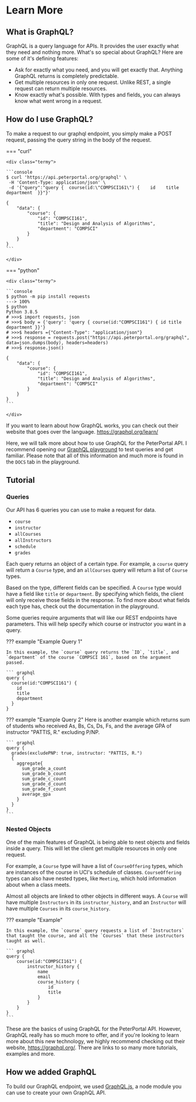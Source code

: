 # Learn More

## What is GraphQL?

GraphQL is a query language for APIs. It provides the user exactly what they need and nothing more. What's so special about GraphQL? Here are some of it's defining features: 

* Ask for exactly what you need, and you will get exactly that. Anything GraphQL returns is completely predictable.
* Get multiple resources in only one request. Unlike REST, a single request can return multiple resources.
* Know exactly what's possible. With types and fields, you can always know what went wrong in a request.

## How do I use GraphQL?

To make a request to our graphql endpoint, you simply make a POST request, passing the query string in the body of the request. 

=== "curl"

    <div class="termy">

    ```console
    $ curl 'https://api.peterportal.org/graphql' \
     -H 'Content-Type: application/json' \
     -d '{"query":"query {  course(id:\"COMPSCI161\") {    id    title    department  }}"}'

    {
        "data": {
            "course": {
                "id": "COMPSCI161",
                "title": "Design and Analysis of Algorithms",
                "department": "COMPSCI"
            }
        }
    }
    ```
    
    </div>

=== "python"

    <div class="termy">

    ```console
    $ python -m pip install requests
    ---> 100%
    $ python 
    Python 3.8.5 
    # >>>$ import requests, json
    # >>>$ body = {'query': 'query { course(id:"COMPSCI161") { id title department }}'}
    # >>>$ headers ={"Content-Type": "application/json"}
    # >>>$ response = requests.post("https://api.peterportal.org/graphql", data=json.dumps(body), headers=headers)
    # >>>$ response.json()

    {
        "data": {
            "course": {
                "id": "COMPSCI161",
                "title": "Design and Analysis of Algorithms",
                "department": "COMPSCI"
            }
        }
    }
    ```

    </div>

If you want to learn about how GraphQL works, you can check out their website that goes over the language. <https://graphql.org/learn/>

Here, we will talk more about how to use GraphQL for the PeterPortal API. I recommend opening our [GraphQL playground](/graphql-playground) to test queries and get familiar. Please note that all of this information and much more is found in the `DOCS` tab in the playground.

## Tutorial

### Queries

Our API has 6 queries you can use to make a request for data. 

* `course`
* `instructor`
* `allCourses`
* `allInstructors`
* `schedule`
* `grades`

Each query returns an object of a certain type. For example, a `course` query will return a `Course` type, and an `allCourses` query will return a list of `Course` types. 

Based on the type, different fields can be specified. A `Course` type would have a field like `title` or `department`. By specifying which fields, the client will only receive those fields in the response. To find more about what fields each type has, check out the documentation in the playground. 

Some queries require arguments that will like our REST endpoints have parameters. This will help specify which course or instructor you want in a query. 

??? example "Example Query 1"
    
    In this example, the `course` query returns the `ID`, `title`, and `department` of the course `COMPSCI 161`, based on the argument passed.

    ``` graphql
    query {
      course(id:"COMPSCI161") {
        id
        title
        department
      }
    }
    
??? example "Example Query 2"
    Here is another example which returns sum of students who received As, Bs, Cs, Ds, Fs, and the average GPA of instructor "PATTIS, R." excluding P/NP.

    ``` graphql
    query {
      grades(excludePNP: true, instructor: "PATTIS, R.")
      {
        aggregate{
          sum_grade_a_count
          sum_grade_b_count
          sum_grade_c_count
          sum_grade_d_count
          sum_grade_f_count
          average_gpa
        }
      }
    }
    ```

### Nested Objects

One of the main features of GraphQL is being able to nest objects and fields inside a query. This will let the client get multiple resources in only one request. 

For example, a `Course` type will have a list of `CourseOffering` types, which are instances of the course in UCI's schedule of classes. `CourseOffering` types can also have nested types, like `Meeting`, which hold information about when a class meets. 

Almost all objects are linked to other objects in different ways. A `Course` will have multiple `Instructors` in its `instructor_history`, and an `Instructor` will have multiple `Courses` in its `course_history`.

??? example "Example"
    
    In this example, the `course` query requests a list of `Instructors` that taught the course, and all the `Courses` that these instructors taught as well.

    ``` graphql
    query { 
        course(id:"COMPSCI161") {
            instructor_history {
                name
                email
                course_history {
                    id
                    title
                }
            }
        }
    }
    ```

These are the basics of using GraphQL for the PeterPortal API. However, GraphQL really has so much more to offer, and if you're looking to learn more about this new technology, we highly recommend checking out their website, <https://graphql.org/>. There are links to so many more tutorials, examples and more.

## How we added GraphQL
To build our GraphQL endpoint, we used [GraphQL.js](https://graphql.org/graphql-js/), a node module you can use to create your own GraphQL API.